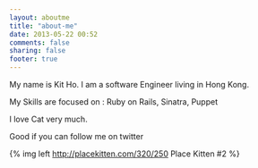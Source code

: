```yaml
---
layout: aboutme
title: "about-me"
date: 2013-05-22 00:52
comments: false
sharing: false
footer: true
---
```

My name is Kit Ho. I am a software Engineer living in Hong Kong.

My Skills are focused on : Ruby on Rails, Sinatra, Puppet


I love Cat very much.

Good if you can follow me on twitter

{% img left http://placekitten.com/320/250 Place Kitten #2 %}

